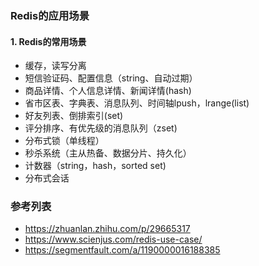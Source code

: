 ### Redis的应用场景

#### 1. Redis的常用场景

* 缓存，读写分离
* 短信验证码、配置信息（string、自动过期）
* 商品详情、个人信息详情、新闻详情(hash)
* 省市区表、字典表、消息队列、时间轴lpush，lrange(list)
* 好友列表、倒排索引(set)
* 评分排序、有优先级的消息队列（zset)
* 分布式锁（单线程）
* 秒杀系统（主从热备、数据分片、持久化）
* 计数器（string，hash，sorted set)
* 分布式会话

### 参考列表

* https://zhuanlan.zhihu.com/p/29665317
* https://www.scienjus.com/redis-use-case/
* https://segmentfault.com/a/1190000016188385

